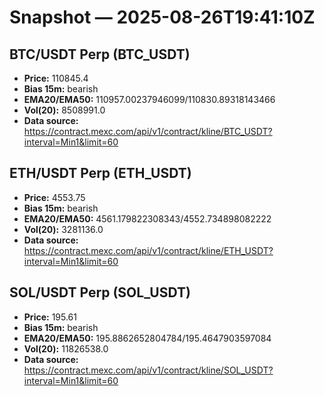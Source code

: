 # Snapshot — 2025-08-26T19:41:10Z

## BTC/USDT Perp (BTC_USDT)
- **Price:** 110845.4
- **Bias 15m:** bearish
- **EMA20/EMA50:** 110957.00237946099/110830.89318143466
- **Vol(20):** 8508991.0
- **Data source:** https://contract.mexc.com/api/v1/contract/kline/BTC_USDT?interval=Min1&limit=60

## ETH/USDT Perp (ETH_USDT)
- **Price:** 4553.75
- **Bias 15m:** bearish
- **EMA20/EMA50:** 4561.179822308343/4552.734898082222
- **Vol(20):** 3281136.0
- **Data source:** https://contract.mexc.com/api/v1/contract/kline/ETH_USDT?interval=Min1&limit=60

## SOL/USDT Perp (SOL_USDT)
- **Price:** 195.61
- **Bias 15m:** bearish
- **EMA20/EMA50:** 195.8862652804784/195.4647903597084
- **Vol(20):** 11826538.0
- **Data source:** https://contract.mexc.com/api/v1/contract/kline/SOL_USDT?interval=Min1&limit=60
